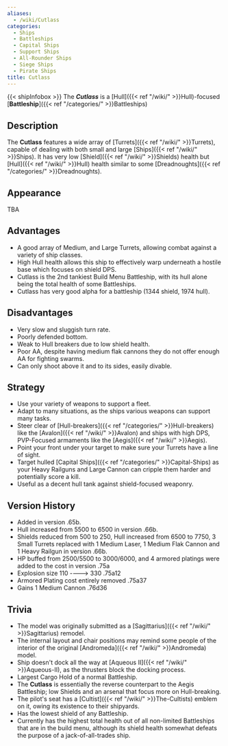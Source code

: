 ```yaml
---
aliases:
  - /wiki/Cutlass
categories:
  - Ships
  - Battleships
  - Capital Ships
  - Support Ships
  - All-Rounder Ships
  - Siege Ships
  - Pirate Ships
title: Cutlass
---
```


{{< shipInfobox >}} The **_Cutlass_** is a [Hull]({{< ref "/wiki/" >}}Hull)-focused [**Battleship**]({{< ref "/categories/" >}}Battleships)

## Description

The **Cutlass** features a wide array of [Turrets]({{< ref "/wiki/" >}}Turrets), capable of dealing with both small and large [Ships]({{< ref "/wiki/" >}}Ships). It has very low [Shield]({{< ref "/wiki/" >}}Shields) health but [Hull]({{< ref "/wiki/" >}}Hull) health similar to some [Dreadnoughts]({{< ref "/categories/" >}}Dreadnoughts).

## Appearance

TBA

## Advantages

- A good array of Medium, and Large Turrets, allowing combat against a variety of ship classes.
- High Hull health allows this ship to effectively warp underneath a hostile base which focuses on shield DPS.
- Cutlass is the 2nd tankiest Build Menu Battleship, with its hull alone being the total health of some Battleships.
- Cutlass has very good alpha for a battleship (1344 shield, 1974 hull).

## Disadvantages

- Very slow and sluggish turn rate.
- Poorly defended bottom.
- Weak to Hull breakers due to low shield health.
- Poor AA, despite having medium flak cannons they do not offer enough AA for fighting swarms.
- Can only shoot above it and to its sides, easily divable.

## Strategy

- Use your variety of weapons to support a fleet.
- Adapt to many situations, as the ships various weapons can support many tasks.
- Steer clear of [Hull-breakers]({{< ref "/categories/" >}}Hull-breakers) like the [Avalon]({{< ref "/wiki/" >}}Avalon) and ships with high DPS, PVP-Focused armaments like the [Aegis]({{< ref "/wiki/" >}}Aegis).
- Point your front under your target to make sure your Turrets have a line of sight.
- Target hulled [Capital Ships]({{< ref "/categories/" >}}Capital-Ships) as your Heavy Railguns and Large Cannon can cripple them harder and potentially score a kill.
- Useful as a decent hull tank against shield-focused weaponry.

## Version History

- Added in version .65b.
- Hull increased from 5500 to 6500 in version .66b.
- Shields reduced from 500 to 250, Hull increased from 6500 to 7750, 3 Small Turrets replaced with 1 Medium Laser, 1 Medium Flak Cannon and 1 Heavy Railgun in version .66b.
- HP buffed from 2500/5500 to 3000/6000, and 4 armored platings were added to the cost in version .75a
- Explosion size 110 ----> 330 .75a12
- Armored Plating cost entirely removed .75a37
- Gains 1 Medium Cannon .76d36

## Trivia

- The model was originally submitted as a [Sagittarius]({{< ref "/wiki/" >}}Sagittarius) remodel.
- The internal layout and chair positions may remind some people of the interior of the original [Andromeda]({{< ref "/wiki/" >}}Andromeda) model.
- Ship doesn't dock all the way at [Aqueous II]({{< ref "/wiki/" >}}Aqueous-II), as the thrusters block the docking process.
- Largest Cargo Hold of a normal Battleship.
- The **Cutlass** is essentially the reverse counterpart to the Aegis Battleship; low Shields and an arsenal that focus more on Hull-breaking.
- The pilot's seat has a [Cultist]({{< ref "/wiki/" >}}The-Cultists) emblem on it, owing its existence to their shipyards.
- Has the lowest shield of any Battleship.
- Currently has the highest total health out of all non-limited Battleships that are in the build menu, although its shield health somewhat defeats the purpose of a jack-of-all-trades ship.

